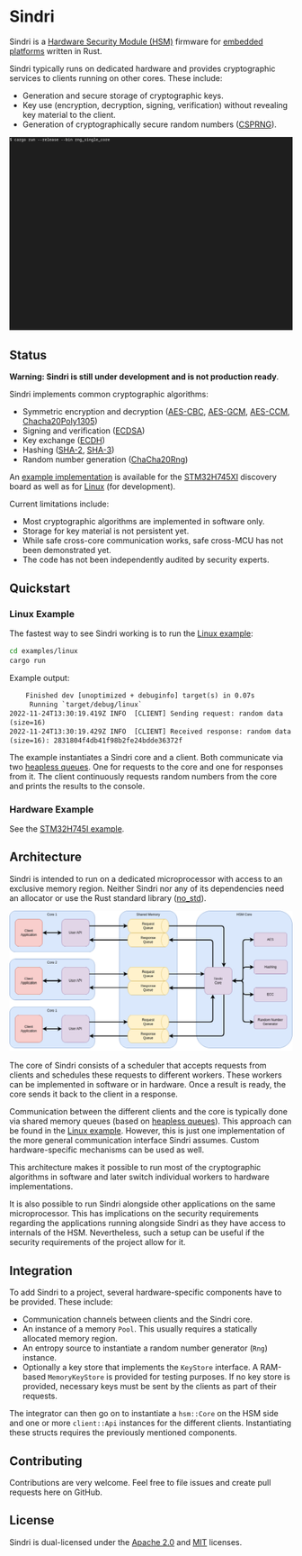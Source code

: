 # Sindri

Sindri is a
[Hardware Security Module (HSM)](https://en.wikipedia.org/wiki/Hardware_security_module)
firmware for
[embedded platforms](https://docs.rust-embedded.org/book/intro/no-std.html)
written in Rust.

Sindri typically runs on dedicated hardware and provides cryptographic services to clients running
on other cores.
These include:

- Generation and secure storage of cryptographic keys.
- Key use (encryption, decryption, signing, verification) without revealing key material to the
client.
- Generation of cryptographically secure random numbers
  ([CSPRNG](https://en.wikipedia.org/wiki/Cryptographically_secure_pseudorandom_number_generator)).

![Sindri running on a Cortex-M7](./doc/img/rng_cm7.gif)

## Status

__Warning: Sindri is still under development and is not production ready__.

Sindri implements common cryptographic algorithms:

- Symmetric encryption and decryption
  ([AES-CBC](https://en.wikipedia.org/wiki/Block_cipher_mode_of_operation#Cipher_block_chaining_(CBC)),
   [AES-GCM](https://en.wikipedia.org/wiki/Block_cipher_mode_of_operation#Galois/counter_(GCM)),
   [AES-CCM](https://en.wikipedia.org/wiki/Block_cipher_mode_of_operation#Counter_with_cipher_block_chaining_message_authentication_code_(CCM)),
   [Chacha20Poly1305](https://en.wikipedia.org/wiki/ChaCha20-Poly1305))
- Signing and verification
  ([ECDSA](https://en.wikipedia.org/wiki/Elliptic_Curve_Digital_Signature_Algorithm))
- Key exchange
  ([ECDH](https://en.wikipedia.org/wiki/Elliptic-curve_Diffie%E2%80%93Hellman))
- Hashing
  ([SHA-2](https://en.wikipedia.org/wiki/SHA-2),
   [SHA-3](https://en.wikipedia.org/wiki/SHA-3))
- Random number generation
  ([ChaCha20Rng](https://docs.rs/rand_chacha/latest/rand_chacha/struct.ChaCha20Rng.html))

An
[example implementation](examples/stm32h745i/README.md)
is available for the
[STM32H745XI](https://www.st.com/en/evaluation-tools/stm32h745i-disco.html)
discovery board as well as for
[Linux](examples/linux/README.md)
(for development).

Current limitations include:

- Most cryptographic algorithms are implemented in software only.
- Storage for key material is not persistent yet.
- While safe cross-core communication works, safe cross-MCU has not been demonstrated yet.
- The code has not been independently audited by security experts.

## Quickstart

### Linux Example

The fastest way to see Sindri working is to run the
[Linux example](examples/linux/README.md):

```bash
cd examples/linux
cargo run
```

Example output:

```output
    Finished dev [unoptimized + debuginfo] target(s) in 0.07s
     Running `target/debug/linux`
2022-11-24T13:30:19.419Z INFO  [CLIENT] Sending request: random data (size=16)
2022-11-24T13:30:19.429Z INFO  [CLIENT] Received response: random data (size=16): 2831804f4db41f98b2fe24bdde36372f
```

The example instantiates a Sindri core and a client.
Both communicate via two
[heapless queues](https://docs.rs/heapless/latest/heapless/spsc/struct.Queue.html).
One for requests to the core and one for responses from it.
The client continuously requests random numbers from the core and prints the results to the console.

### Hardware Example

See the
[STM32H745I example](examples/stm32h745i/README.md).

## Architecture

Sindri is intended to run on a dedicated microprocessor with access to an exclusive memory region.
Neither Sindri nor any of its dependencies need an allocator or use the Rust standard library
([no_std](https://docs.rust-embedded.org/book/intro/no-std.html)).

![Architecture](doc/img/architecture.png)

The core of Sindri consists of a scheduler that accepts requests from clients and schedules these
requests to different workers.
These workers can be implemented in software or in hardware.
Once a result is ready, the core sends it back to the client in a response.

Communication between the different clients and the core is typically done via shared memory queues
(based on
[heapless queues](https://docs.rs/heapless/latest/heapless/spsc/struct.Queue.html)).
This approach can be found in the
[Linux example](examples/linux/README.md).
However, this is just one implementation of the more general communication interface Sindri assumes.
Custom hardware-specific mechanisms can be used as well.

This architecture makes it possible to run most of the cryptographic algorithms in software and
later switch individual workers to hardware implementations.

It is also possible to run Sindri alongside other applications on the same microprocessor.
This has implications on the security requirements regarding the applications running alongside
Sindri as they have access to internals of the HSM.
Nevertheless, such a setup can be useful if the security requirements of the project allow for it.

## Integration

To add Sindri to a project, several hardware-specific components have to be provided.
These include:

- Communication channels between clients and the Sindri core.
- An instance of a memory `Pool`.
This usually requires a statically allocated memory region.
- An entropy source to instantiate a random number generator (`Rng`) instance.
- Optionally a key store that implements the `KeyStore` interface.
A RAM-based `MemoryKeyStore` is provided for testing purposes.
If no key store is provided, necessary keys must be sent by the clients as part of their requests.

The integrator can then go on to instantiate a `hsm::Core` on the HSM side
and one or more `client::Api` instances for the different clients.
Instantiating these structs requires the previously mentioned components.

## Contributing

Contributions are very welcome.
Feel free to file issues and create pull requests here on GitHub.

## License

Sindri is dual-licensed under the
[Apache 2.0](LICENSE-APACHE.txt)
and
[MIT](LICENSE-MIT.txt)
licenses.
